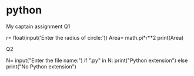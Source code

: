 # python
My captain assignment
Q1 

r= float(input('Enter the radius of circle:'))
Area= math.pi*r**2
    print(Area)

Q2

N= input("Enter the file name:")
if ".py" in N:
    print("Python extension")
else
    print("No Python extension")
